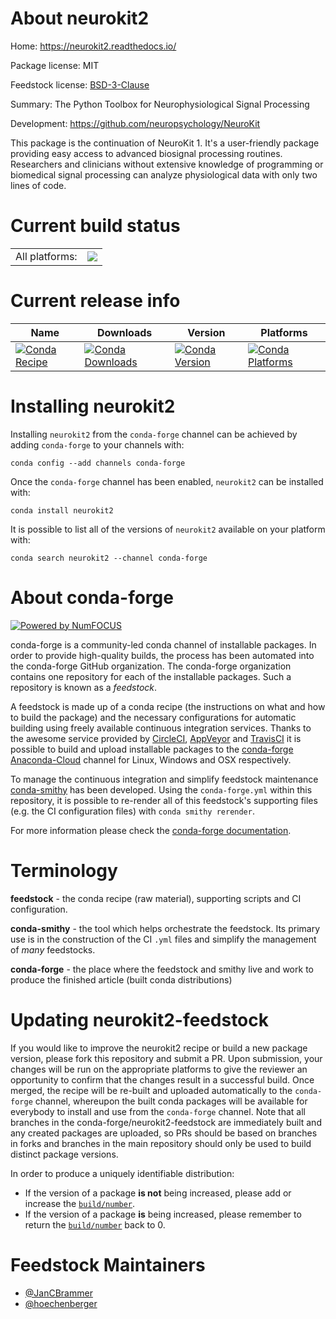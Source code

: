 About neurokit2
===============

Home: https://neurokit2.readthedocs.io/

Package license: MIT

Feedstock license: [BSD-3-Clause](https://github.com/conda-forge/neurokit2-feedstock/blob/master/LICENSE.txt)

Summary: The Python Toolbox for Neurophysiological Signal Processing

Development: https://github.com/neuropsychology/NeuroKit

This package is the continuation of NeuroKit 1. It's a user-friendly
package providing easy access to advanced biosignal processing routines.
Researchers and clinicians without extensive knowledge of programming or
biomedical signal processing can analyze physiological data with only two
lines of code.


Current build status
====================


<table><tr><td>All platforms:</td>
    <td>
      <a href="https://dev.azure.com/conda-forge/feedstock-builds/_build/latest?definitionId=11370&branchName=master">
        <img src="https://dev.azure.com/conda-forge/feedstock-builds/_apis/build/status/neurokit2-feedstock?branchName=master">
      </a>
    </td>
  </tr>
</table>

Current release info
====================

| Name | Downloads | Version | Platforms |
| --- | --- | --- | --- |
| [![Conda Recipe](https://img.shields.io/badge/recipe-neurokit2-green.svg)](https://anaconda.org/conda-forge/neurokit2) | [![Conda Downloads](https://img.shields.io/conda/dn/conda-forge/neurokit2.svg)](https://anaconda.org/conda-forge/neurokit2) | [![Conda Version](https://img.shields.io/conda/vn/conda-forge/neurokit2.svg)](https://anaconda.org/conda-forge/neurokit2) | [![Conda Platforms](https://img.shields.io/conda/pn/conda-forge/neurokit2.svg)](https://anaconda.org/conda-forge/neurokit2) |

Installing neurokit2
====================

Installing `neurokit2` from the `conda-forge` channel can be achieved by adding `conda-forge` to your channels with:

```
conda config --add channels conda-forge
```

Once the `conda-forge` channel has been enabled, `neurokit2` can be installed with:

```
conda install neurokit2
```

It is possible to list all of the versions of `neurokit2` available on your platform with:

```
conda search neurokit2 --channel conda-forge
```


About conda-forge
=================

[![Powered by NumFOCUS](https://img.shields.io/badge/powered%20by-NumFOCUS-orange.svg?style=flat&colorA=E1523D&colorB=007D8A)](http://numfocus.org)

conda-forge is a community-led conda channel of installable packages.
In order to provide high-quality builds, the process has been automated into the
conda-forge GitHub organization. The conda-forge organization contains one repository
for each of the installable packages. Such a repository is known as a *feedstock*.

A feedstock is made up of a conda recipe (the instructions on what and how to build
the package) and the necessary configurations for automatic building using freely
available continuous integration services. Thanks to the awesome service provided by
[CircleCI](https://circleci.com/), [AppVeyor](https://www.appveyor.com/)
and [TravisCI](https://travis-ci.com/) it is possible to build and upload installable
packages to the [conda-forge](https://anaconda.org/conda-forge)
[Anaconda-Cloud](https://anaconda.org/) channel for Linux, Windows and OSX respectively.

To manage the continuous integration and simplify feedstock maintenance
[conda-smithy](https://github.com/conda-forge/conda-smithy) has been developed.
Using the ``conda-forge.yml`` within this repository, it is possible to re-render all of
this feedstock's supporting files (e.g. the CI configuration files) with ``conda smithy rerender``.

For more information please check the [conda-forge documentation](https://conda-forge.org/docs/).

Terminology
===========

**feedstock** - the conda recipe (raw material), supporting scripts and CI configuration.

**conda-smithy** - the tool which helps orchestrate the feedstock.
                   Its primary use is in the construction of the CI ``.yml`` files
                   and simplify the management of *many* feedstocks.

**conda-forge** - the place where the feedstock and smithy live and work to
                  produce the finished article (built conda distributions)


Updating neurokit2-feedstock
============================

If you would like to improve the neurokit2 recipe or build a new
package version, please fork this repository and submit a PR. Upon submission,
your changes will be run on the appropriate platforms to give the reviewer an
opportunity to confirm that the changes result in a successful build. Once
merged, the recipe will be re-built and uploaded automatically to the
`conda-forge` channel, whereupon the built conda packages will be available for
everybody to install and use from the `conda-forge` channel.
Note that all branches in the conda-forge/neurokit2-feedstock are
immediately built and any created packages are uploaded, so PRs should be based
on branches in forks and branches in the main repository should only be used to
build distinct package versions.

In order to produce a uniquely identifiable distribution:
 * If the version of a package **is not** being increased, please add or increase
   the [``build/number``](https://docs.conda.io/projects/conda-build/en/latest/resources/define-metadata.html#build-number-and-string).
 * If the version of a package **is** being increased, please remember to return
   the [``build/number``](https://docs.conda.io/projects/conda-build/en/latest/resources/define-metadata.html#build-number-and-string)
   back to 0.

Feedstock Maintainers
=====================

* [@JanCBrammer](https://github.com/JanCBrammer/)
* [@hoechenberger](https://github.com/hoechenberger/)

